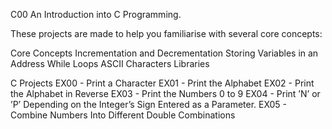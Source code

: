 C00
An Introduction into C Programming.

These projects are made to help you familiarise with several core concepts:

Core Concepts
Incrementation and Decrementation
Storing Variables in an Address
While Loops
ASCII Characters
Libraries

C Projects
EX00 - Print a Character
EX01 - Print the Alphabet
EX02 - Print the Alphabet in Reverse
EX03 - Print the Numbers 0 to 9
EX04 - Print ’N’ or ’P’ Depending on the Integer’s Sign Entered as a Parameter.
EX05 - Combine Numbers Into Different Double Combinations